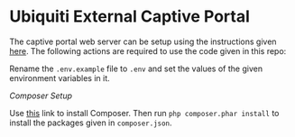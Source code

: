 # Ubiquiti External Captive Portal

The captive portal web server can be setup using the instructions given [here](https://gist.github.com/nasirhafeez/d47c9d68742227a23f1011455a190490).
The following actions are required to use the code given in this repo:
 
Rename the `.env.example` file to `.env` and set the values of the given environment variables in it.

*Composer Setup*

Use [this](https://getcomposer.org/download/) link to install Composer. Then run `php composer.phar install` to install the packages given in `composer.json`.